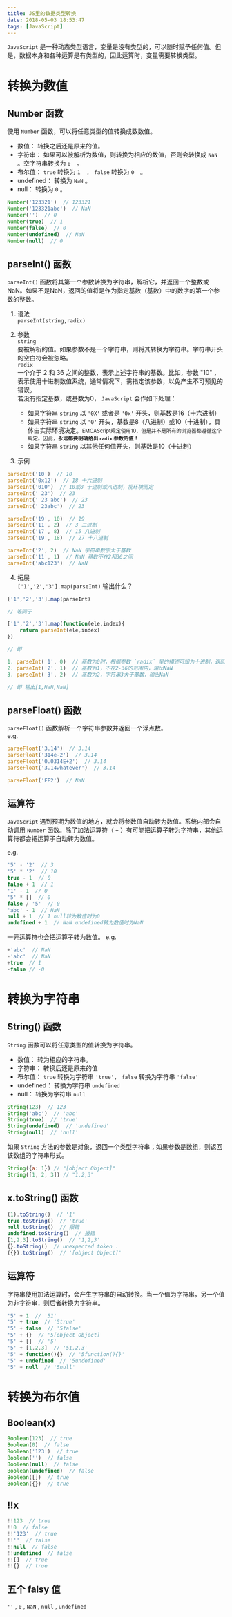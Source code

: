 ```yaml
---
title: JS里的数据类型转换
date: 2018-05-03 18:53:47
tags: [JavaScript] 
---
```

`JavaScript` 是一种动态类型语言，变量是没有类型的，可以随时赋予任何值。但是，数据本身和各种运算是有类型的，因此运算时，变量需要转换类型。

# 转换为数值
## Number 函数
使用 `Number` 函数，可以将任意类型的值转换成数数值。  
* 数值： 转换之后还是原来的值。
* 字符串： 如果可以被解析为数值，则转换为相应的数值，否则会转换成 `NaN` 。空字符串转换为 `0`　。　　
* 布尔值： `true` 转换为 `1`　， `false` 转换为 `0`　。
* undefined： 转换为 `NaN` 。　　
* null： 转换为 `0` 。  
<!-- more -->

```JavaScript
Number('123321')  // 123321
Number('123321abc')  // NaN
Number('')  // 0
Number(true)  // 1
Number(false)  // 0
Number(undefined)  // NaN
Number(null)  // 0
```
  
## parseInt() 函数
`parseInt()` 函数将其第一个参数转换为字符串，解析它，并返回一个整数或NaN。如果不是NaN，返回的值将是作为指定基数（基数）中的数字的第一个参数的整数。  

1. 语法  
<code>parseInt(string,radix)</code>

2. 参数  
`string`  
要被解析的值。如果参数不是一个字符串，则将其转换为字符串。字符串开头的空白符会被忽略。  
`radix`  
一个介于 2 和 36 之间的整数，表示上述字符串的基数。比如，参数 "10" ，表示使用十进制数值系统，通常情况下，需指定该参数，以免产生不可预见的错误。  
若没有指定基数，或基数为0， `JavaScript` 会作如下处理：  
    * 如果字符串 `string` 以 `'0X'` 或者是 `'0x'` 开头，则基数是16（十六进制）
    * 如果字符串 `string` 以 `'0'` 开头，基数是8（八进制）或10（十进制），具体由实际环境决定。<small>EMCAScript规定使用10，但是并不是所有的浏览器都遵循这个规定。因此，<strong>永远都要明确给出 `radix` 参数的值！</strong></small>
    * 如果字符串 `string` 以其他任何值开头，则基数是10（十进制）

3. 示例  
```JavaScript
parseInt('10')  // 10
parseInt('0x12')  // 18 十六进制
parseInt('010')  // 10或8 十进制或八进制，视环境而定
parseInt(' 23')  // 23
parseInt(' 23 abc')  // 23
parseInt(' 23abc')  // 23

parseInt('19', 10)  // 19
parseInt('11', 2)  // 3 二进制
parseInt('17', 8)  // 15 八进制
parseInt('19', 18)  // 27 十八进制

parseInt('2', 2)  // NaN 字符串数字大于基数
parseInt('11', 1)  // NaN 基数不在2和36之间
parseInt('abc123')  // NaN
```
4. 拓展  
`['1','2','3'].map(parseInt)` 输出什么？  
```JavaScript
['1','2','3'].map(parseInt)

// 等同于

['1','2','3'].map(function(ele,index){
    return parseInt(ele,index)
})

// 即

1. parseInt('1', 0)  // 基数为0时，根据参数 `radix` 里的描述可知为十进制，返回 1
2. parseInt('2', 1)  // 基数为1，不在2-36的范围内，输出NaN
3. parseInt('3', 2)  // 基数为2，字符串3大于基数，输出NaN

// 即 输出[1,NaN,NaN]
```

## parseFloat() 函数
`parseFloat()` 函数解析一个字符串参数并返回一个浮点数。  
e.g.  
```JavaScript
parseFloat('3.14')  // 3.14
parseFloat('314e-2')  // 3.14
parseFloat('0.0314E+2')  // 3.14
parseFloat('3.14whatever')  // 3.14

parseFloat('FF2')  // NaN
```

## 运算符
`JavaScript` 遇到预期为数值的地方，就会将参数值自动转为数值。系统内部会自动调用 `Number` 函数。除了加法运算符（ `+` ）有可能把运算子转为字符串，其他运算符都会把运算子自动转为数值。  

e.g.  
```JavaScript
'5' - '2'  // 3
'5' * '2'  // 10
true - 1  // 0 
false + 1  // 1
'1' - 1  // 0
'5' * []  // 0 
false / '5'  // 0
'abc' - 1  // NaN
null + 1  // 1 null转为数值时为0
undefined + 1  // NaN undefined转为数值时为NaN
```
一元运算符也会把运算子转为数值。
e.g.
```JavaScript
+'abc'  // NaN
-'abc'  // NaN
+true  // 1
-false // -0
```

# 转换为字符串
## String() 函数
`String` 函数可以将任意类型的值转换为字符串。
* 数值： 转为相应的字符串。
* 字符串： 转换后还是原来的值
* 布尔值： `true` 转换为字符串 `'true'`， `false` 转换为字符串 `'false'`
* undefined： 转换为字符串 `undefined`
* null： 转换为字符串 `null`

```JavaScript
String(123)  // 123
String('abc')  // 'abc'
String(true)  // 'true'
String(undefined)  // 'undefined'
String(null)  // 'null'
```

如果 `String` 方法的参数是对象，返回一个类型字符串；如果参数是数组，则返回该数组的字符串形式。

```JavaScript
String({a: 1}) // "[object Object]"
String([1, 2, 3]) // "1,2,3"
```

##  x.toString() 函数
```JavaScript
(1).toString()  // '1'
true.toString()  // 'true'
null.toString()  // 报错
undefined.toString()  // 报错
[1,2,3].toString()  // '1,2,3'
{}.toString()  // unexpected token .
({}).toString()  // '[object Object]'
```

## 运算符
字符串使用加法运算时，会产生字符串的自动转换。当一个值为字符串，另一个值为非字符串，则后者转换为字符串。  
```JavaScript
'5' + 1  // '51'
'5' + true  // '5true'
'5' + false  // '5false'
'5' + {}  // '5[object Object]
'5' + []  // '5'
'5' + [1,2,3]  // '51,2,3'
'5' + function(){}  // '5function(){}'
'5' + undefined  // '5undefined'
'5' + null  // '5null'
```

# 转换为布尔值
## Boolean(x)
```JavaScript
Boolean(123)  // true
Boolean(0)  // false
Boolean('123')  // true
Boolean('')  // false
Boolean(null)  // false
Boolean(undefined)  // false
Boolean([])  // true
Boolean({})  // true
```

## !!x
```JavaScript
!!123  // true
!!0  // false
!!'123'  // true
!!''  // false
!!null  // false
!!undefined  // false
!![]  // true
!!{}  // true
```

## 五个 falsy 值
`''` , `0` , `NaN` , `null` , `undefined` 